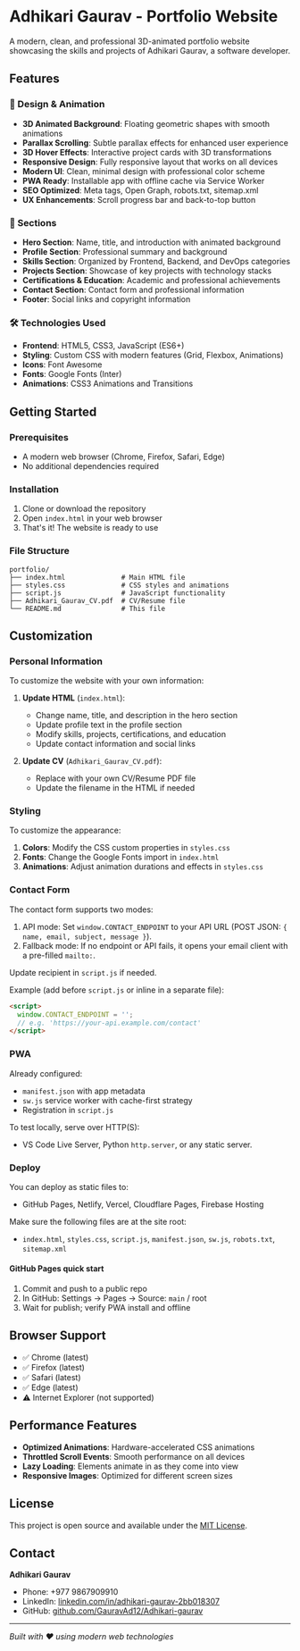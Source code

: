 # Adhikari Gaurav - Portfolio Website

A modern, clean, and professional 3D-animated portfolio website showcasing the skills and projects of Adhikari Gaurav, a software developer.

## Features

### 🎨 Design & Animation
- **3D Animated Background**: Floating geometric shapes with smooth animations
- **Parallax Scrolling**: Subtle parallax effects for enhanced user experience
- **3D Hover Effects**: Interactive project cards with 3D transformations
- **Responsive Design**: Fully responsive layout that works on all devices
- **Modern UI**: Clean, minimal design with professional color scheme
- **PWA Ready**: Installable app with offline cache via Service Worker
- **SEO Optimized**: Meta tags, Open Graph, robots.txt, sitemap.xml
- **UX Enhancements**: Scroll progress bar and back-to-top button

### 📱 Sections
- **Hero Section**: Name, title, and introduction with animated background
- **Profile Section**: Professional summary and background
- **Skills Section**: Organized by Frontend, Backend, and DevOps categories
- **Projects Section**: Showcase of key projects with technology stacks
- **Certifications & Education**: Academic and professional achievements
- **Contact Section**: Contact form and professional information
- **Footer**: Social links and copyright information

### 🛠️ Technologies Used
- **Frontend**: HTML5, CSS3, JavaScript (ES6+)
- **Styling**: Custom CSS with modern features (Grid, Flexbox, Animations)
- **Icons**: Font Awesome
- **Fonts**: Google Fonts (Inter)
- **Animations**: CSS3 Animations and Transitions

## Getting Started

### Prerequisites
- A modern web browser (Chrome, Firefox, Safari, Edge)
- No additional dependencies required

### Installation
1. Clone or download the repository
2. Open `index.html` in your web browser
3. That's it! The website is ready to use

### File Structure
```
portfolio/
├── index.html              # Main HTML file
├── styles.css              # CSS styles and animations
├── script.js               # JavaScript functionality
├── Adhikari_Gaurav_CV.pdf  # CV/Resume file
└── README.md               # This file
```

## Customization

### Personal Information
To customize the website with your own information:

1. **Update HTML** (`index.html`):
   - Change name, title, and description in the hero section
   - Update profile text in the profile section
   - Modify skills, projects, certifications, and education
   - Update contact information and social links

2. **Update CV** (`Adhikari_Gaurav_CV.pdf`):
   - Replace with your own CV/Resume PDF file
   - Update the filename in the HTML if needed

### Styling
To customize the appearance:

1. **Colors**: Modify the CSS custom properties in `styles.css`
2. **Fonts**: Change the Google Fonts import in `index.html`
3. **Animations**: Adjust animation durations and effects in `styles.css`

### Contact Form
The contact form supports two modes:

1. API mode: Set `window.CONTACT_ENDPOINT` to your API URL (POST JSON: `{ name, email, subject, message }`).
2. Fallback mode: If no endpoint or API fails, it opens your email client with a pre-filled `mailto:`.

Update recipient in `script.js` if needed.

Example (add before `script.js` or inline in a separate file):

```html
<script>
  window.CONTACT_ENDPOINT = '';
  // e.g. 'https://your-api.example.com/contact'
</script>
```

### PWA
Already configured:
- `manifest.json` with app metadata
- `sw.js` service worker with cache-first strategy
- Registration in `script.js`

To test locally, serve over HTTP(S):
- VS Code Live Server, Python `http.server`, or any static server.

### Deploy
You can deploy as static files to:
- GitHub Pages, Netlify, Vercel, Cloudflare Pages, Firebase Hosting

Make sure the following files are at the site root:
- `index.html`, `styles.css`, `script.js`, `manifest.json`, `sw.js`, `robots.txt`, `sitemap.xml`

#### GitHub Pages quick start
1. Commit and push to a public repo
2. In GitHub: Settings → Pages → Source: `main` / root
3. Wait for publish; verify PWA install and offline

## Browser Support

- ✅ Chrome (latest)
- ✅ Firefox (latest)
- ✅ Safari (latest)
- ✅ Edge (latest)
- ⚠️ Internet Explorer (not supported)

## Performance Features

- **Optimized Animations**: Hardware-accelerated CSS animations
- **Throttled Scroll Events**: Smooth performance on all devices
- **Lazy Loading**: Elements animate in as they come into view
- **Responsive Images**: Optimized for different screen sizes

## License

This project is open source and available under the [MIT License](LICENSE).

## Contact

**Adhikari Gaurav**
- Phone: +977 9867909910
- LinkedIn: [linkedin.com/in/adhikari-gaurav-2bb018307](https://www.linkedin.com/in/adhikari-gaurav-2bb018307)
- GitHub: [github.com/GauravAd12/Adhikari-gaurav](https://github.com/GauravAd12/Adhikari-gaurav)

---

*Built with ❤️ using modern web technologies*
